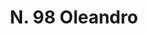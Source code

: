 ---
title: "N. 98 Oleandro"
permalink: "/edition/plant098/"
plant-name: "N. 98"
plant-number: "098"
plant-xml: "/assets/xml/plant098.xml"
plant-img1: "/assets/img/plant098_verso.jpg"
plant-img2: "/assets/img/plant098.jpg"
plant-title: "N. 98 Oleandro"
plant-wfo-link: "http://www.worldfloraonline.org/taxon/wfo-0000251577"
plant-kew-link: ""
plant-taxon-content: "Nerium Oleander L."
layout: single-xml
---